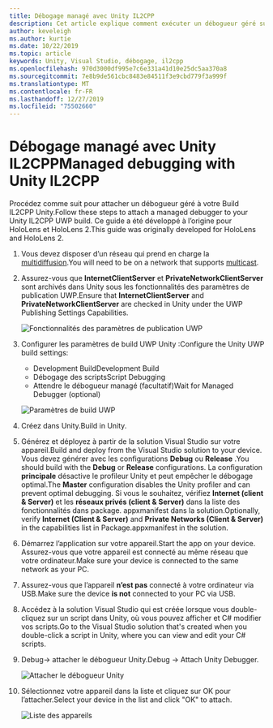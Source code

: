 ```yaml
---
title: Débogage managé avec Unity IL2CPP
description: Cet article explique comment exécuter un débogueur géré sur votre projet UWP IL2CPP Unity.
author: keveleigh
ms.author: kurtie
ms.date: 10/22/2019
ms.topic: article
keywords: Unity, Visual Studio, débogage, il2cpp
ms.openlocfilehash: 970d3000df995e7c6e331a41d10e25dc5aa370a8
ms.sourcegitcommit: 7e8b9de561cbc8483e84511f3e9cbd779f3a999f
ms.translationtype: MT
ms.contentlocale: fr-FR
ms.lasthandoff: 12/27/2019
ms.locfileid: "75502660"
---
```

# <a name="managed-debugging-with-unity-il2cpp"></a><span data-ttu-id="86136-104">Débogage managé avec Unity IL2CPP</span><span class="sxs-lookup"><span data-stu-id="86136-104">Managed debugging with Unity IL2CPP</span></span>

<span data-ttu-id="86136-105">Procédez comme suit pour attacher un débogueur géré à votre Build IL2CPP Unity.</span><span class="sxs-lookup"><span data-stu-id="86136-105">Follow these steps to attach a managed debugger to your Unity IL2CPP UWP build.</span></span> <span data-ttu-id="86136-106">Ce guide a été développé à l’origine pour HoloLens et HoloLens 2.</span><span class="sxs-lookup"><span data-stu-id="86136-106">This guide was originally developed for HoloLens and HoloLens 2.</span></span>

1. <span data-ttu-id="86136-107">Vous devez disposer d’un réseau qui prend en charge la [multidiffusion](https://en.wikipedia.org/wiki/Multicast).</span><span class="sxs-lookup"><span data-stu-id="86136-107">You will need to be on a network that supports [multicast](https://en.wikipedia.org/wiki/Multicast).</span></span>
1. <span data-ttu-id="86136-108">Assurez-vous que **InternetClientServer** et **PrivateNetworkClientServer** sont archivés dans Unity sous les fonctionnalités des paramètres de publication UWP.</span><span class="sxs-lookup"><span data-stu-id="86136-108">Ensure that **InternetClientServer** and **PrivateNetworkClientServer** are checked in Unity under the UWP Publishing Settings Capabilities.</span></span>

    ![Fonctionnalités des paramètres de publication UWP](images/il2cpp-debugging-capabilities.png)

1. <span data-ttu-id="86136-110">Configurer les paramètres de build UWP Unity :</span><span class="sxs-lookup"><span data-stu-id="86136-110">Configure the Unity UWP build settings:</span></span>
    - <span data-ttu-id="86136-111">Development Build</span><span class="sxs-lookup"><span data-stu-id="86136-111">Development Build</span></span>
    - <span data-ttu-id="86136-112">Débogage des scripts</span><span class="sxs-lookup"><span data-stu-id="86136-112">Script Debugging</span></span>
    - <span data-ttu-id="86136-113">Attendre le débogueur managé (facultatif)</span><span class="sxs-lookup"><span data-stu-id="86136-113">Wait for Managed Debugger (optional)</span></span>

    ![Paramètres de build UWP](images/il2cpp-debugging-build.png)

1. <span data-ttu-id="86136-115">Créez dans Unity.</span><span class="sxs-lookup"><span data-stu-id="86136-115">Build in Unity.</span></span>
1. <span data-ttu-id="86136-116">Générez et déployez à partir de la solution Visual Studio sur votre appareil.</span><span class="sxs-lookup"><span data-stu-id="86136-116">Build and deploy from the Visual Studio solution to your device.</span></span> <span data-ttu-id="86136-117">Vous devez générer avec les configurations **Debug** ou **Release** .</span><span class="sxs-lookup"><span data-stu-id="86136-117">You should build with the **Debug** or **Release** configurations.</span></span> <span data-ttu-id="86136-118">La configuration **principale** désactive le profileur Unity et peut empêcher le débogage optimal.</span><span class="sxs-lookup"><span data-stu-id="86136-118">The **Master** configuration disables the Unity profiler and can prevent optimal debugging.</span></span> <span data-ttu-id="86136-119">Si vous le souhaitez, vérifiez **Internet (client & Server)** et les **réseaux privés (client & Server)** dans la liste des fonctionnalités dans package. appxmanifest dans la solution.</span><span class="sxs-lookup"><span data-stu-id="86136-119">Optionally, verify **Internet (Client & Server)** and **Private Networks (Client & Server)** in the capabilities list in Package.appxmanifest in the solution.</span></span>
1. <span data-ttu-id="86136-120">Démarrez l’application sur votre appareil.</span><span class="sxs-lookup"><span data-stu-id="86136-120">Start the app on your device.</span></span> <span data-ttu-id="86136-121">Assurez-vous que votre appareil est connecté au même réseau que votre ordinateur.</span><span class="sxs-lookup"><span data-stu-id="86136-121">Make sure your device is connected to the same network as your PC.</span></span>
1. <span data-ttu-id="86136-122">Assurez-vous que l’appareil **n’est pas** connecté à votre ordinateur via USB.</span><span class="sxs-lookup"><span data-stu-id="86136-122">Make sure the device **is not** connected to your PC via USB.</span></span>
1. <span data-ttu-id="86136-123">Accédez à la solution Visual Studio qui est créée lorsque vous double-cliquez sur un script dans Unity, où vous pouvez afficher et C# modifier vos scripts.</span><span class="sxs-lookup"><span data-stu-id="86136-123">Go to the Visual Studio solution that's created when you double-click a script in Unity, where you can view and edit your C# scripts.</span></span>
1. <span data-ttu-id="86136-124">Debug-> attacher le débogueur Unity.</span><span class="sxs-lookup"><span data-stu-id="86136-124">Debug -> Attach Unity Debugger.</span></span>

    ![Attacher le débogueur Unity](images/il2cpp-debugging-attach.png)

1. <span data-ttu-id="86136-126">Sélectionnez votre appareil dans la liste et cliquez sur OK pour l’attacher.</span><span class="sxs-lookup"><span data-stu-id="86136-126">Select your device in the list and click "OK" to attach.</span></span>

    ![Liste des appareils](images/il2cpp-debugging-machines.png)
